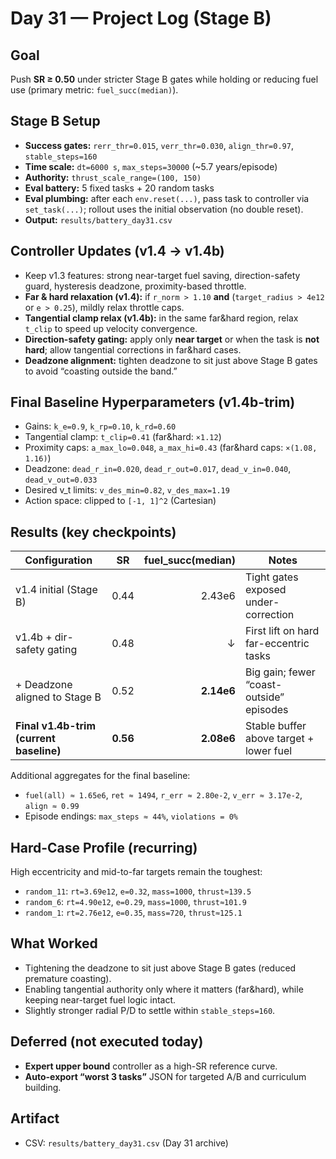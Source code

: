 # Day 31 — Project Log (Stage B)

## Goal
Push **SR ≥ 0.50** under stricter Stage B gates while holding or reducing fuel use (primary metric: `fuel_succ(median)`).

## Stage B Setup
- **Success gates:** `rerr_thr=0.015`, `verr_thr=0.030`, `align_thr=0.97`, `stable_steps=160`
- **Time scale:** `dt=6000 s`, `max_steps=30000` (~5.7 years/episode)
- **Authority:** `thrust_scale_range=(100, 150)`
- **Eval battery:** 5 fixed tasks + 20 random tasks
- **Eval plumbing:** after each `env.reset(...)`, pass task to controller via `set_task(...)`; rollout uses the initial observation (no double reset).
- **Output:** `results/battery_day31.csv`

## Controller Updates (v1.4 → v1.4b)
- Keep v1.3 features: strong near-target fuel saving, direction-safety guard, hysteresis deadzone, proximity-based throttle.
- **Far & hard relaxation (v1.4):** if `r_norm > 1.10` **and** (`target_radius > 4e12` or `e > 0.25`), mildly relax throttle caps.
- **Tangential clamp relax (v1.4b):** in the same far&hard region, relax `t_clip` to speed up velocity convergence.
- **Direction-safety gating:** apply only **near target** or when the task is **not hard**; allow tangential corrections in far&hard cases.
- **Deadzone alignment:** tighten deadzone to sit just above Stage B gates to avoid “coasting outside the band.”

## Final Baseline Hyperparameters (v1.4b-trim)
- Gains: `k_e=0.9`, `k_rp=0.10`, `k_rd=0.60`
- Tangential clamp: `t_clip=0.41` (far&hard: `×1.12`)
- Proximity caps: `a_max_lo=0.048`, `a_max_hi=0.43` (far&hard caps: `×(1.08, 1.16)`)
- Deadzone: `dead_r_in=0.020`, `dead_r_out=0.017`, `dead_v_in=0.040`, `dead_v_out=0.033`
- Desired v_t limits: `v_des_min=0.82`, `v_des_max=1.19`
- Action space: clipped to `[-1, 1]^2` (Cartesian)

## Results (key checkpoints)

| Configuration                           | SR   | fuel_succ(median) | Notes                                   |
|----------------------------------------|:----:|-------------------:|-----------------------------------------|
| v1.4 initial (Stage B)                 | 0.44 |          2.43e6    | Tight gates exposed under-correction     |
| v1.4b + dir-safety gating              | 0.48 |              ↓     | First lift on hard far-eccentric tasks   |
| + Deadzone aligned to Stage B          | 0.52 |        **2.14e6**  | Big gain; fewer “coast-outside” episodes |
| **Final v1.4b-trim (current baseline)**| **0.56** | **2.08e6**     | Stable buffer above target + lower fuel  |

Additional aggregates for the final baseline:
- `fuel(all) ≈ 1.65e6`, `ret ≈ 1494`, `r_err ≈ 2.80e-2`, `v_err ≈ 3.17e-2`, `align ≈ 0.99`
- Episode endings: `max_steps ≈ 44%`, `violations = 0%`

## Hard-Case Profile (recurring)
High eccentricity and mid-to-far targets remain the toughest:
- `random_11`: `rt=3.69e12`, `e=0.32`, `mass=1000`, `thrust≈139.5`
- `random_6`:  `rt=4.90e12`, `e=0.29`, `mass=1000`, `thrust≈101.9`
- `random_1`:  `rt=2.76e12`, `e=0.35`, `mass=720`,  `thrust≈125.1`

## What Worked
- Tightening the deadzone to sit just above Stage B gates (reduced premature coasting).
- Enabling tangential authority only where it matters (far&hard), while keeping near-target fuel logic intact.
- Slightly stronger radial P/D to settle within `stable_steps=160`.

## Deferred (not executed today)
- **Expert upper bound** controller as a high-SR reference curve.
- **Auto-export “worst 3 tasks”** JSON for targeted A/B and curriculum building.

## Artifact
- CSV: `results/battery_day31.csv` (Day 31 archive)
